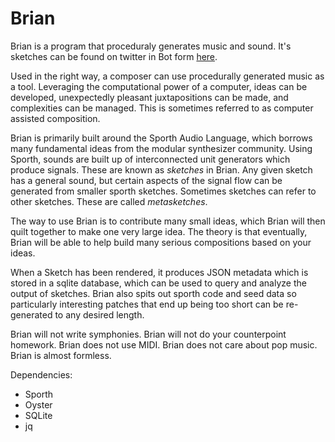 # Brian
Brian is a program that proceduraly generates music and sound. It's sketches
can be found on twitter in Bot form 
[here](http://www.twitter.com/brianisnotabot).

Used in the right way, a composer can use procedurally generated music as a 
tool. Leveraging the computational power of a computer, ideas can be developed, 
unexpectedly pleasant juxtapositions can be made, and complexities can be 
managed. This is sometimes referred to as computer assisted composition. 

Brian is primarily built around the Sporth Audio Language, which borrows
many fundamental ideas from the modular synthesizer community. Using Sporth,
sounds are built up of interconnected unit generators which produce signals. 
These are known as *sketches* in Brian. Any given sketch has a general sound,
but certain aspects of the signal flow can be generated from smaller
sporth sketches. Sometimes sketches can refer to other sketches. These are
called *metasketches*.

The way to use Brian is to contribute many small ideas, which Brian will then
quilt together to make one very large idea. The theory is that eventually,
Brian will be able to help build many serious compositions based on your ideas. 

When a Sketch has been rendered, it produces JSON metadata which is stored in 
a sqlite database, which can be used to query and analyze the output of
sketches. Brian also spits out sporth code and seed data so particularly
interesting patches that end up being too short can be re-generated to
any desired length.

Brian will not write symphonies. 
Brian will not do your counterpoint homework.
Brian does not use MIDI. 
Brian does not care about pop music. 
Brian is almost formless.

Dependencies:

- Sporth
- Oyster
- SQLite
- jq

